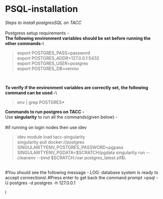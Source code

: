 # PSQL-installation
*Steps to install postgresSQL on TACC*\
<br>
Postgress setup requirements - \
**The following environment variables should be set before running the other commands-**\
>export POSTGRES_PASS=password \
>export POSTGRES_ADDR=127.0.0.1:5432\
>export POSTGRES_USER=postgres\
>export POSTGRES_DB=venmo
<br>

**To verify if the environment variables are correctly set, the following command can be used -**\
>env | grep POSTGRES*

**Commands to run postgres on TACC -**\
Use **singularity** to run all the commands(given below) -\
<br>
#if running on login nodes then use idev
 >idev
 >module load tacc-singularity\
 >singularity pull docker://postgres\
 >SINGULARITYENV_POSTGRES_PASSWORD=pgpass SINGULARITYENV_PGDATA=$SCRATCH/pgdata singularity run  --cleanenv --bind $SCRATCH:/var postgres_latest.sif&\
 <br>
 #You should see the following message - LOG:  database system is ready to accept connections\
 #Press enter to get back the command prompt
 >psql -U postgres -d postgres -h 127.0.0.1
 
 
 
 
 
 

l





